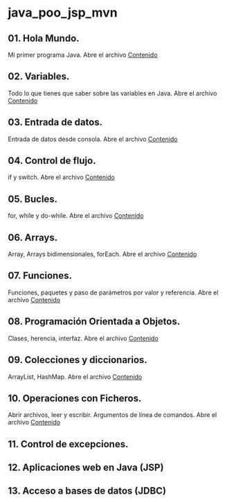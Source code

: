 # java_poo_jsp_mvn

## 01. Hola Mundo.

Mi primer programa Java. Abre el archivo [Contenido](./01_HolaMundo/_Contenido.md)

## 02. Variables.

Todo lo que tienes que saber sobre las variables en Java. Abre el archivo [Contenido](./02_Variables/_Contenido.md)

## 03. Entrada de datos.

Entrada de datos desde consola. Abre el archivo [Contenido](./03_EntradaDeDatos/_Contenido.md)

## 04. Control de flujo.

if y switch. Abre el archivo [Contenido](./04_ControlDeFlujo/_Contenido.md)

## 05. Bucles.

for, while y do-while. Abre el archivo [Contenido](./05_Bucles/_Contenido.md)

## 06. Arrays.

Array, Arrays bidimensionales, forEach. Abre el archivo [Contenido](./06_Arrays/_Contenido.md)

## 07. Funciones.

Funciones, paquetes y paso de parámetros por valor y referencia. Abre el archivo [Contenido](./07_Funciones/_Contenido.md)

## 08. Programación Orientada a Objetos.

Clases, herencia, interfaz. Abre el archivo [Contenido](./08_POO/_Contenido.md)

## 09. Colecciones y diccionarios.

ArrayList, HashMap. Abre el archivo [Contenido](./09_ColeccionesDiccionarios/_Contenido.md)

## 10. Operaciones con Ficheros.

Abrir archivos, leer y escribir. Argumentos de línea de comandos. Abre el archivo [Contenido](./10_OperacionesFicheros/_Contenido.md)

## 11. Control de excepciones.

## 12. Aplicaciones web en Java (JSP)
## 13. Acceso a bases de datos (JDBC)